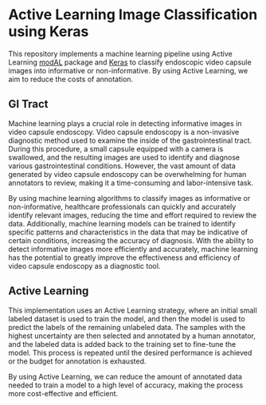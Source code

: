 # Active Learning Image Classification using Keras

This repository implements a machine learning pipeline using Active Learning [modAL](https://github.com/modAL-python/modAL) package and [Keras](https://www.tensorflow.org/api_docs/python/tf/keras) to classify endoscopic video capsule images into informative or non-informative. By using Active Learning, we aim to reduce the costs of annotation.

## GI Tract

Machine learning plays a crucial role in detecting informative images in video capsule endoscopy. Video capsule endoscopy is a non-invasive diagnostic method used to examine the inside of the gastrointestinal tract. During this procedure, a small capsule equipped with a camera is swallowed, and the resulting images are used to identify and diagnose various gastrointestinal conditions. However, the vast amount of data generated by video capsule endoscopy can be overwhelming for human annotators to review, making it a time-consuming and labor-intensive task.

By using machine learning algorithms to classify images as informative or non-informative, healthcare professionals can quickly and accurately identify relevant images, reducing the time and effort required to review the data. Additionally, machine learning models can be trained to identify specific patterns and characteristics in the data that may be indicative of certain conditions, increasing the accuracy of diagnosis. With the ability to detect informative images more efficiently and accurately, machine learning has the potential to greatly improve the effectiveness and efficiency of video capsule endoscopy as a diagnostic tool.

## Active Learning
This implementation uses an Active Learning strategy, where an initial small labeled dataset is used to train the model, and then the model is used to predict the labels of the remaining unlabeled data. The samples with the highest uncertainty are then selected and annotated by a human annotator, and the labeled data is added back to the training set to fine-tune the model. This process is repeated until the desired performance is achieved or the budget for annotation is exhausted.

By using Active Learning, we can reduce the amount of annotated data needed to train a model to a high level of accuracy, making the process more cost-effective and efficient.
